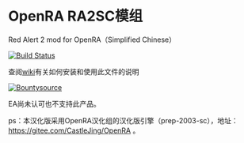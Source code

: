 # OpenRA RA2SC模组

Red Alert 2 mod for OpenRA（Simplified Chinese）

[![Build Status](https://travis-ci.org/OpenRA/ra2.svg?branch=master)](https://travis-ci.org/OpenRA/ra2)

查阅[wiki](https://gitee.com/zgrsgr/open-ra-ra2-sc/wikis/)有关如何安装和使用此文件的说明

[![Bountysource](https://api.bountysource.com/badge/tracker?tracker_id=27677844)](https://www.bountysource.com/teams/openra/issues?tracker_ids=27677844)

EA尚未认可也不支持此产品。

ps：本汉化版采用OpenRA汉化组的汉化版引擎（prep-2003-sc），地址：https://gitee.com/CastleJing/OpenRA 。
